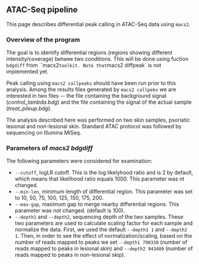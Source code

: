 ATAC-Seq pipeline
--------------------------------------

This page describes differential peak calling in ATAC-Seq data
using `macs2`.


### Overview of the program

The goal is to identify differential regions (regions showing different
intensity/coverage) betwee two conditions. This will be done using fuction
`bdgdiff` from ``macs2` toolkit. Note that `macs2 diffpeak` is not
implemented yet.

Peak calling using `macs2 callpeaks` should have been run prior to this
analysis. Among the results files generated by `macs2 callpeks` we are
interested in two files -- the file containing the background signal
(*control_lambda.bdg*) and the file containing the signal of the actual
sample (*treat_pileup.bdg*).

The analysis described here was performed on two skin samples, psoriatic
lesional and non-lesional skin. Standard ATAC protocol was followed by
sequencing on Illumina MiSeq.

### Parameters of *macs2 bdgdiff*

The following parameters were considered for examination:

-  `--cutoff`, logLR cutoff. This is the log likelyhood ratio and is 2 by
   default, which means that likelihood ratio equals 1000. This parameter was
nt changed.
- `--min-len`, minimum length of differential region. This parameter was set to
  10, 50, 75, 100, 125, 150, 175, 200.
- `--max-gap`, maximum gap to merge nearby differential regions. This parameter
  was not changed. (default is 100).
- `--depth1` and `--depth2`, sequencing depth of the two samples. These two
  parameters are used to calculate scaling factor for each sample and normalize
  the data. First, we used the default `--depth1 1` and `--depth2 1`. Then, in
  order to see the effect of normalization/scaling, based on the number of reads
  mapped to peaks we set `--depth1 790330` (number of reads mapped to peaks in
  lesional skin) and `--depth2 943409` (number of reads mapped to peaks in
  non-lesional skip).



